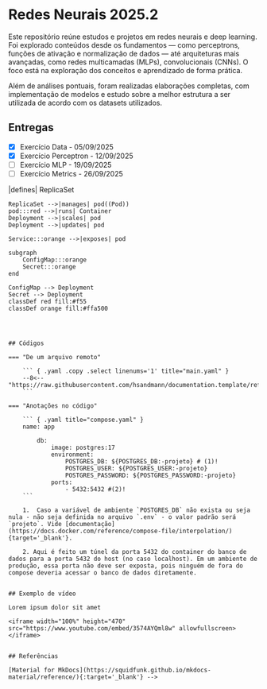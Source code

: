 # Redes Neurais 2025.2

Este repositório reúne estudos e projetos em redes neurais e deep learning. Foi explorado conteúdos desde os fundamentos — como perceptrons, funções de ativação e normalização de dados — até arquiteturas mais avançadas, como redes multicamadas (MLPs), convolucionais (CNNs). O foco está na exploração dos conceitos e aprendizado de forma prática.

Além de análises pontuais, foram realizadas elaborações completas, com implementação de modelos e estudo sobre a melhor estrutura a ser utilizada de acordo com os datasets utilizados.

## Entregas

- [X] Exercício Data - 05/09/2025
- [X] Exercício Perceptron - 12/09/2025
- [ ] Exercício MLP - 19/09/2025
- [ ] Exercício Metrics - 26/09/2025

<!-- ## Diagramas

Use o [Mermaid](https://mermaid.js.org/intro/){:target='_blank'} para criar os diagramas de documentação.

[Mermaid Live Editor](https://mermaid.live/){:target='_blank'}


``` mermaid
flowchart TD
    Deployment:::orange -->|defines| ReplicaSet
    ReplicaSet -->|manages| pod((Pod))
    pod:::red -->|runs| Container
    Deployment -->|scales| pod
    Deployment -->|updates| pod

    Service:::orange -->|exposes| pod

    subgraph  
        ConfigMap:::orange
        Secret:::orange
    end

    ConfigMap --> Deployment
    Secret --> Deployment
    classDef red fill:#f55
    classDef orange fill:#ffa500
```



## Códigos

=== "De um arquivo remoto"

    ``` { .yaml .copy .select linenums='1' title="main.yaml" }
    --8<-- "https://raw.githubusercontent.com/hsandmann/documentation.template/refs/heads/main/.github/workflows/main.yaml"
    ```

=== "Anotações no código"

    ``` { .yaml title="compose.yaml" }
    name: app

        db:
            image: postgres:17
            environment:
                POSTGRES_DB: ${POSTGRES_DB:-projeto} # (1)!
                POSTGRES_USER: ${POSTGRES_USER:-projeto}
                POSTGRES_PASSWORD: ${POSTGRES_PASSWORD:-projeto}
            ports:
                - 5432:5432 #(2)!
    ```

    1.  Caso a variável de ambiente `POSTGRES_DB` não exista ou seja nula - não seja definida no arquivo `.env` - o valor padrão será `projeto`. Vide [documentação](https://docs.docker.com/reference/compose-file/interpolation/){target='_blank'}.

    2. Aqui é feito um túnel da porta 5432 do container do banco de dados para a porta 5432 do host (no caso localhost). Em um ambiente de produção, essa porta não deve ser exposta, pois ninguém de fora do compose deveria acessar o banco de dados diretamente.


## Exemplo de vídeo

Lorem ipsum dolor sit amet

<iframe width="100%" height="470" src="https://www.youtube.com/embed/3574AYQml8w" allowfullscreen></iframe>


## Referências

[Material for MkDocs](https://squidfunk.github.io/mkdocs-material/reference/){:target='_blank'} -->